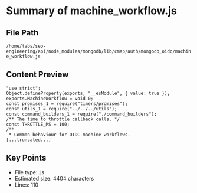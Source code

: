 # Summary of machine_workflow.js
  
## File Path
`/home/tabs/seo-engineering/api/node_modules/mongodb/lib/cmap/auth/mongodb_oidc/machine_workflow.js`

## Content Preview
```
"use strict";
Object.defineProperty(exports, "__esModule", { value: true });
exports.MachineWorkflow = void 0;
const promises_1 = require("timers/promises");
const utils_1 = require("../../../utils");
const command_builders_1 = require("./command_builders");
/** The time to throttle callback calls. */
const THROTTLE_MS = 100;
/**
 * Common behaviour for OIDC machine workflows.
[...truncated...]
```

## Key Points
- File type: .js
- Estimated size: 4404 characters
- Lines: 110
